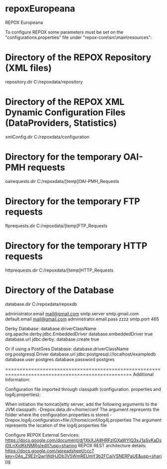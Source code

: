repoxEuropeana
==============

REPOX Europeana

To configure REPOX some parameters must be set on the "configurations.properties" file under "repox-core\src\main\resources":

# Directory of the REPOX Repository (XML files)
repository.dir C:/repoxdata/repository
# Directory of the REPOX XML Dynamic Configuration Files (DataProviders, Statistics)
xmlConfig.dir C:/repoxdata/configuration
# Directory for the temporary OAI-PMH requests
oairequests.dir C:/repoxdata/[temp]OAI-PMH_Requests
# Directory for the temporary FTP requests
ftprequests.dir C:/repoxdata/[temp]FTP_Requests
# Directory for the temporary HTTP requests
httprequests.dir C:/repoxdata/[temp]HTTP_Requests
# Directory of the Database
database.dir C:/repoxdata/repoxdb

administrator.email mail@gmail.com
smtp.server smtp.gmail.com
default.email mail@gmail.com
administrator.email.pass zzzz
smtp.port 465

Derby Database:
database.driverClassName org.apache.derby.jdbc.EmbeddedDriver
database.embeddedDriver true
database.url jdbc:derby:
database.create true

Or if using a PostGres Database:
database.driverClassName org.postgresql.Driver
database.url jdbc:postgresql://localhost/exampledb
database.user postgres
database.password postgres

==================================================================================================
Additional Information:

Configuration file imported through classpath (configuration. properties and log4j.properties):

When initiation the tomcat/jetty server, add the following arguments to the JVM classpath:
	-Drepox.data.dir=/home/conf
		The argument represents the folder where the configuration.properties is stored
	-Drepox.log4j.configuration=file:///home/conf/log4j.properties
		The argument represents the location of the log4j.properties file
		
Configure REPOX External Services: https://docs.google.com/document/d/1XkXJA8HRFzIGXaWYIQ3xJ1aSvKaDsl0lLnXidKkNMRg/edit?usp=sharing
REPOX REST architecture details: https://docs.google.com/spreadsheet/ccc?key=0As_Z9E2rQwrWdHJDb3V5WmREUmY3b2FCajVSNERPaUE&usp=sharing